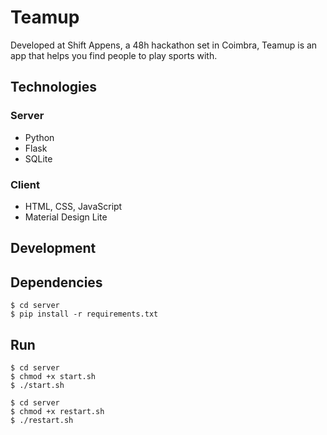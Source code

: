 # Teamup 
 
Developed at Shift Appens, a 48h hackathon set in Coimbra, Teamup is an app that helps you find people to play sports with. 

## Technologies

### Server

- Python
- Flask
- SQLite

### Client

- HTML, CSS, JavaScript
- Material Design Lite

## Development

## Dependencies

```
$ cd server
$ pip install -r requirements.txt
```

## Run

```
$ cd server
$ chmod +x start.sh
$ ./start.sh
```

```
$ cd server
$ chmod +x restart.sh
$ ./restart.sh
```

